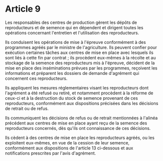 # Article 9

Les responsables des centres de production gèrent les dépôts de reproducteurs et de semence qui en dépendent et dirigent toutes les opérations concernant l'entretien et l'utilisation des reproducteurs.

Ils conduisent les opérations de mise à l'épreuve conformément à des programmes agréés par le ministre de l'agriculture. Ils peuvent confier pour exécution certaines tâches aux centres de mise en place avec lesquels ils sont liés à cette fin par contrat ; ils procèdent eux-mêmes à la récolte et au stockage de la semence des reproducteurs mis à l'épreuve, décident de la mise en place des inséminations prévues par les programmes, reçoivent les informations et préparent les dossiers de demande d'agrément qui concernent ces reproducteurs.

Ils appliquent les mesures réglementaires visant les reproducteurs dont l'agrément a été refusé ou retiré, et notamment procèdent à la réforme de ceux-ci et à la destruction du stock de semence provenant de ces reproducteurs, conformément aux dispositions précisées dans les décisions de retrait ou de refus.

Ils communiquent les décisions de refus ou de retrait mentionnées à l'alinéa précédent aux centres de mise en place ayant reçu de la semence des reproducteurs concernés, dès qu'ils ont connaissance de ces décisions.

Ils cèdent à des centres de mise en place les reproducteurs agréés, ou les exploitent eux-mêmes, en vue de la cession de leur semence, conformément aux dispositions de l'article 13 ci-dessous et aux notifications prescrites par l'avis d'agrément.
